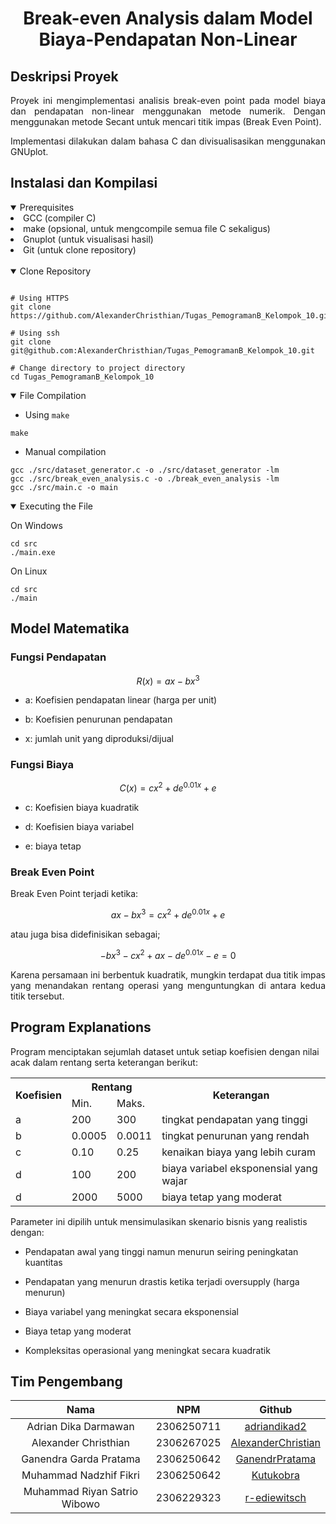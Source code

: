
<div align="center">
    <h1>
        Break-even Analysis dalam Model Biaya-Pendapatan Non-Linear 
    </h1>
</div>


## Deskripsi Proyek

<div align="justify">
Proyek ini mengimplementasi analisis break-even point pada model biaya dan pendapatan non-linear menggunakan metode numerik. Dengan menggunakan metode Secant untuk mencari titik impas (Break Even Point).

Implementasi dilakukan dalam bahasa C dan divisualisasikan menggunakan GNUplot.
</div>

## Instalasi dan Kompilasi

<details open>
    <summary> Prerequisites </summary>
    <li> 
    GCC (compiler C)
    </li>
    <li>
    make (opsional, untuk mengcompile semua file C sekaligus)
    </li>
    <li>
    Gnuplot (untuk visualisasi hasil)
    </li>
    <li>
    Git (untuk clone repository)
    </li>
</details>

<br>

<details open>
    <summary> Clone Repository </summary>

```console

# Using HTTPS
git clone https://github.com/AlexanderChristhian/Tugas_PemogramanB_Kelompok_10.git

# Using ssh
git clone git@github.com:AlexanderChristhian/Tugas_PemogramanB_Kelompok_10.git

# Change directory to project directory
cd Tugas_PemogramanB_Kelompok_10

```
</details>

<details open>

<summary> File Compilation </summary>

* Using `make`

```console
make
```

* Manual compilation

```console
gcc ./src/dataset_generator.c -o ./src/dataset_generator -lm
gcc ./src/break_even_analysis.c -o ./break_even_analysis -lm
gcc ./src/main.c -o main
```

</details>

<details open>

<summary> Executing the File </summary>

On Windows
```console
cd src
./main.exe
```

On Linux
```console
cd src
./main
```

</details>


## Model Matematika

### Fungsi Pendapatan

$$
R(x) = ax-bx^3
$$

- a: Koefisien pendapatan linear (harga per unit)

- b: Koefisien penurunan pendapatan

- x: jumlah unit yang diproduksi/dijual

### Fungsi Biaya

$$
C(x)=cx^2+de^{0.01x}+e
$$


- c: Koefisien biaya kuadratik

- d: Koefisien biaya variabel

- e: biaya tetap

### Break Even Point

Break Even Point terjadi ketika:


$$
ax - bx^3=cx^2+de^{0.01x}+e
$$

atau juga bisa didefinisikan sebagai;

$$
{- bx^3-cx^2+ax-de^{0.01x}-e=0}
$$

<div align="justify">
Karena persamaan ini berbentuk kuadratik, mungkin terdapat dua titik impas yang menandakan rentang operasi yang menguntungkan di antara kedua titik tersebut.
</div>

## Program Explanations

Program menciptakan sejumlah dataset untuk setiap koefisien dengan nilai acak dalam rentang serta keterangan berikut:

<table>
<tr>
    <th rowspan="2">
        Koefisien
    </th>
    <th colspan="2">
        Rentang
    </th>
    <th rowspan="2">
        Keterangan
    </th>
</tr>
<tr>
    <td>
        Min.
    </td>
    <td>
        Maks.
    </td>
</tr>
<tr>
    <td>
        a
    </td>
    <td>
        200 
    </td>
    <td>
        300
    </td>
    <td>
        tingkat pendapatan yang tinggi
    </td>
</tr>
<tr>
    <td>
        b
    </td>
    <td>
        0.0005
    </td>
    <td>
        0.0011
    </td>
    <td>
        tingkat penurunan yang rendah
    </td>
</tr>
<tr>
    <td>
        c
    </td>
    <td>
        0.10 
    </td>
    <td> 
        0.25
    </td>
    <td>
        kenaikan biaya yang lebih curam
    </td>
</tr>
<tr>
    <td>
        d
    </td>
    <td>
        100 
    </td>
    <td> 
        200
    </td>
    <td>
        biaya variabel eksponensial yang wajar
    </td>
</tr>
<tr>
    <td>
        d
    </td>
    <td>
        2000 
    </td>
    <td> 
        5000
    </td>
    <td>
        biaya tetap yang moderat
    </td>
</tr>
</table>


Parameter ini dipilih untuk mensimulasikan skenario bisnis yang realistis dengan:
- Pendapatan awal yang tinggi namun menurun seiring peningkatan kuantitas

- Pendapatan yang menurun drastis ketika terjadi oversupply (harga menurun)

- Biaya variabel yang meningkat secara eksponensial

- Biaya tetap yang moderat

- Kompleksitas operasional yang meningkat secara kuadratik

## Tim Pengembang

|             Nama             |     NPM    | Github |
|:----------------------------:|:----------:|:------:|
|     Adrian Dika Darmawan     | 2306250711 |    [adriandikad2](https://github.com/adriandikad2)    |
|     Alexander Christhian     | 2306267025 |    [AlexanderChristian](https://github.com/AlexanderChristhian)     |
|    Ganendra Garda Pratama    | 2306250642 |    [GanendrPratama](https://github.com/GanendrPratama)    |
|    Muhammad Nadzhif Fikri    | 2306250642 |   [Kutukobra](https://github.com/Kutukobra)    |
| Muhammad Riyan Satrio Wibowo | 2306229323 |     [r-ediewitsch](https://github.com/r-ediewitsch)  |